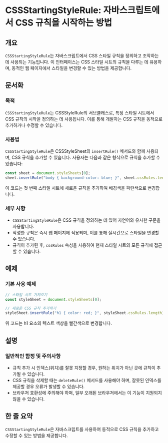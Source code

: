 <!--
Meta Description: # CSSStartingStyleRule: 자바스크립트에서 CSS 규칙을 시작하는 방법 ## 개요 `CSSStartingStyleRule`는 자바스크립트에서 CSS 스타일 규칙을 정의하고 조작하는 데 사용되는 기능입니다. 이 인터페이스는 CSS 스타일 시트의 규칙을 다...
Meta Keywords: css, 규칙을, 있습니다, cssstartingstylerule, 스타일
-->

# CSSStartingStyleRule: 자바스크립트에서 CSS 규칙을 시작하는 방법

## 개요
`CSSStartingStyleRule`는 자바스크립트에서 CSS 스타일 규칙을 정의하고 조작하는 데 사용되는 기능입니다. 이 인터페이스는 CSS 스타일 시트의 규칙을 다루는 데 유용하며, 동적인 웹 페이지에서 스타일을 변경할 수 있는 방법을 제공합니다.

## 문서화
### 목적
`CSSStartingStyleRule`는 CSSStyleRule의 서브클래스로, 특정 스타일 시트에서 CSS 규칙의 시작을 정의하는 데 사용됩니다. 이를 통해 개발자는 CSS 규칙을 동적으로 추가하거나 수정할 수 있습니다.

### 사용법
`CSSStartingStyleRule`은 CSSStyleSheet의 `insertRule()` 메서드와 함께 사용되며, CSS 규칙을 추가할 수 있습니다. 사용자는 다음과 같은 형식으로 규칙을 추가할 수 있습니다:

```javascript
const sheet = document.styleSheets[0];
sheet.insertRule("body { background-color: blue; }", sheet.cssRules.length);
```

이 코드는 첫 번째 스타일 시트에 새로운 규칙을 추가하여 배경색을 파란색으로 변경합니다.

### 세부 사항
- `CSSStartingStyleRule`은 CSS 규칙을 정의하는 데 있어 자연어와 유사한 구문을 사용합니다.
- 작성한 규칙은 즉시 웹 페이지에 적용되며, 이를 통해 실시간으로 스타일을 변경할 수 있습니다.
- 규칙이 추가된 후, `cssRules` 속성을 사용하여 현재 스타일 시트의 모든 규칙에 접근할 수 있습니다.

## 예제
### 기본 사용 예제
```javascript
// 스타일 시트 가져오기
const styleSheet = document.styleSheets[0];

// 새로운 CSS 규칙 추가하기
styleSheet.insertRule("h1 { color: red; }", styleSheet.cssRules.length);
```
위 코드는 h1 요소의 텍스트 색상을 빨간색으로 변경합니다.

## 설명
### 일반적인 함정 및 주의사항
- 규칙 추가 시 인덱스(위치)를 잘못 지정할 경우, 원하는 위치가 아닌 곳에 규칙이 추가될 수 있습니다.
- CSS 규칙을 삭제할 때는 `deleteRule()` 메서드를 사용해야 하며, 잘못된 인덱스를 제공할 경우 오류가 발생할 수 있습니다.
- 브라우저 호환성에 주의해야 하며, 일부 오래된 브라우저에서는 이 기능이 지원되지 않을 수 있습니다.

## 한 줄 요약
`CSSStartingStyleRule`은 자바스크립트를 사용하여 동적으로 CSS 규칙을 추가하고 수정할 수 있는 방법을 제공합니다.